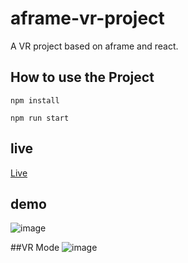 # aframe-vr-project

A VR project based on aframe and react.

## How to use the Project
```javscript
npm install 

npm run start
```
## live
[Live](https://mrunalsawant.github.io/aframe-vr-project/)

## demo
![image](https://user-images.githubusercontent.com/25613253/173396544-6cbffe9c-0558-4986-87ec-67a392fabd3f.png)

##VR Mode
![image](https://user-images.githubusercontent.com/25613253/173396882-a911830e-3c6b-4eca-8453-614980925e51.png)



